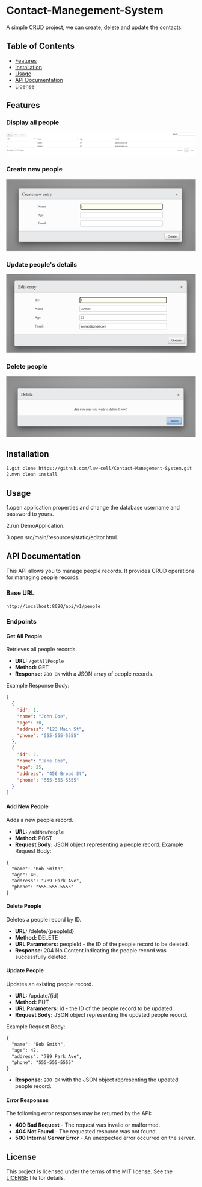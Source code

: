 # Contact-Manegement-System

A simple CRUD project, we can create, delete and update the contacts.

## Table of Contents

- [Features](#features)
- [Installation](#installation)
- [Usage](#usage)
- [API Documentation](#api-documentation)
- [License](#license)

## Features

### Display all people
![](image/getAllPeople.png)
### Create new people
![](image/createPeople.png)
### Update people's details
![](image/updatePeople.png)
### Delete people
![](image/deletePeople.png)
## Installation
```
1.git clone https://github.com/law-cell/Contact-Manegement-System.git
2.mvn clean install
```

## Usage

1.open application.properties and change the database username and password to yours.

2.run DemoApplication.

3.open src/main/resources/static/editor.html.

## API Documentation

This API allows you to manage people records. It provides CRUD operations for managing people records.

### Base URL

`http://localhost:8080/api/v1/people`

### Endpoints

#### Get All People

Retrieves all people records.

- **URL:** `/getAllPeople`
- **Method:** GET
- **Response:** `200 OK` with a JSON array of people records.

Example Response Body:
```json
[
  {
    "id": 1,
    "name": "John Doe",
    "age": 30,
    "address": "123 Main St",
    "phone": "555-555-5555"
  },
  {
    "id": 2,
    "name": "Jane Doe",
    "age": 25,
    "address": "456 Broad St",
    "phone": "555-555-5555"
  }
]
```

#### Add New People
Adds a new people record.

- **URL:** `/addNewPeople`
- **Method:** POST
- **Request Body:** JSON object representing a people record.
Example Request Body:
```
{
  "name": "Bob Smith",
  "age": 40,
  "address": "789 Park Ave",
  "phone": "555-555-5555"
}
```

#### Delete People
Deletes a people record by ID.

- **URL:** /delete/{peopleId}
- **Method:** DELETE
- **URL Parameters:** peopleId - the ID of the people record to be deleted.
- **Response:** 204 No Content indicating the people record was successfully deleted.

#### Update People
Updates an existing people record.

- **URL:** /update/{id}
- **Method:** PUT
- **URL Parameters:** id - the ID of the people record to be updated.
- **Request Body:** JSON object representing the updated people record.

Example Request Body:
```
{
  "name": "Bob Smith",
  "age": 42,
  "address": "789 Park Ave",
  "phone": "555-555-5555"
}
```
- **Response:** `200 OK` with the JSON object representing the updated people record.

#### Error Responses
The following error responses may be returned by the API:

- **400 Bad Request** - The request was invalid or malformed.
- **404 Not Found** - The requested resource was not found.
- **500 Internal Server Error** - An unexpected error occurred on the server.
## License

This project is licensed under the terms of the MIT license. See the [LICENSE](LICENSE) file for details.
